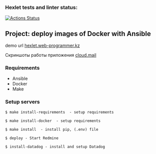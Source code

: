 ### Hexlet tests and linter status:
[![Actions Status](https://github.com/Alexander951/devops-for-programmers-project-76/actions/workflows/hexlet-check.yml/badge.svg)](https://github.com/Alexander951/devops-for-programmers-project-76/actions)


## Project: deploy images of Docker with Ansible

demo url [hexlet.web-programmer.kz](https://hexlet.web-programmer.kz)

Скриншоты работы приложения [cloud.mail](https://cloud.mail.ru/public/zTLz/BB86H64G9)

### Requirements
* Ansible
* Docker
* Make

### Setup servers

```
$ make install-requirements  - setup requirements  
```
```
$ make install-docker  - setup requirements  
```
```
$ make install  - install pip, (.env) file
```
```
$ deploy - Start Redmine
```
```
$ install-datadog - install and setup Datadog
```

